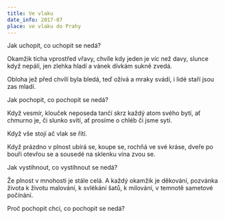 ```yaml
---
title: Ve vlaku
date_info: 2017-07
place: ve vlaku do Prahy
---
```


Jak uchopit, co uchopit se nedá?

Okamžik ticha vprostřed vřavy,
chvíle kdy jeden je víc než davy,
slunce když nepálí, jen zlehka hladí
a vánek dívkám sukně zvedá.

Obloha jež před chvílí byla bledá,
teď ožívá a mraky svádí,
i lidé staří jsou zas mladí.

Jak pochopit, co pochopit se nedá?

Když vesmír, klouček neposeda
tančí skrz každý atom svého bytí,
ať chmurno je, či slunko svítí,
ať prosíme o chléb či jsme sytí.

Když vše stojí ač vlak se řítí.

Když prázdno v plnost ubírá se,
koupe se, rochňá ve své kráse,
dveře po bouři otevřou se
a sousedé na sklenku vína zvou se.

Jak vystihnout, co vystihnout se nedá?

Že plnost v mnohosti je stále celá.
A každý okamžik je děkování,
pozvánka života k životu malování,
k svlékání šatů, k milování,
v temnotě sametové počínání.

Proč pochopit chci, co pochopit se nedá?
